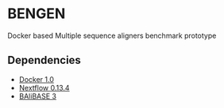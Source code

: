 BENGEN
========

Docker based Multiple sequence aligners benchmark prototype


Dependencies 
--------------

* [Docker 1.0](http://www.docker.com) 
* [Nextflow 0.13.4](http://www.nextflow.io)
* [BAliBASE 3](http://lbgi.fr/balibase/)

